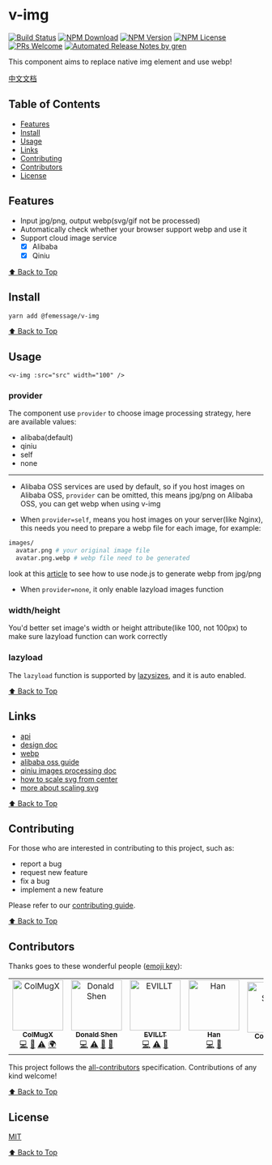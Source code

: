 # v-img

[![Build Status](https://badgen.net/travis/FEMessage/v-img/master)](https://travis-ci.com/FEMessage/v-img)
[![NPM Download](https://badgen.net/npm/dm/@femessage/v-img)](https://www.npmjs.com/package/@femessage/v-img)
[![NPM Version](https://badgen.net/npm/v/@femessage/v-img)](https://www.npmjs.com/package/@femessage/v-img)
[![NPM License](https://badgen.net/npm/license/@femessage/v-img)](https://github.com/FEMessage/v-img/blob/master/LICENSE)
[![PRs Welcome](https://img.shields.io/badge/PRs-welcome-brightgreen.svg)](https://github.com/FEMessage/v-img/pulls)
[![Automated Release Notes by gren](https://img.shields.io/badge/%F0%9F%A4%96-release%20notes-00B2EE.svg)](https://github-tools.github.io/github-release-notes/)

This component aims to replace native img element and use webp!

[中文文档](./README-zh.md)

## Table of Contents

- [Features](#features)
- [Install](#install)
- [Usage](#Usage)
- [Links](#links)
- [Contributing](#contributing)
- [Contributors](#contributors)
- [License](#license)

## Features

- Input jpg/png, output webp(svg/gif not be processed)
- Automatically check whether your browser support webp and use it
- Support cloud image service
  - [x] Alibaba
  - [x] Qiniu

[⬆ Back to Top](#table-of-contents)

## Install

```bash
yarn add @femessage/v-img
```

[⬆ Back to Top](#table-of-contents)

## Usage

```vue
<v-img :src="src" width="100" />
```

### provider

The component use `provider` to choose image processing strategy, here are available values:

- alibaba(default)
- qiniu
- self
- none

---

- Alibaba OSS services are used by default, so if you host images on Alibaba OSS, `provider` can be omitted, this means jpg/png on Alibaba OSS, you can get webp when using v-img

- When `provider=self`, means you host images on your server(like Nginx), this needs you need to prepare a webp file for each image, for example:

```sh
images/
  avatar.png # your original image file
  avatar.png.webp # webp file need to be generated
```

look at this [article](https://www.yuque.com/docs/share/3eaa556c-0780-4018-8ac1-4e217fb0efdb?translate=en) to see how to use node.js to generate webp from jpg/png

- When `provider=none`, it only enable lazyload images function

### width/height

You'd better set image's width or height attribute(like 100, not 100px) to make sure lazyload function can work correctly

### lazyload

The `lazyload` function is supported by [lazysizes](https://github.com/aFarkas/lazysizes), and it is auto enabled.

[⬆ Back to Top](#table-of-contents)

## Links

- [api](https://FEMessage.github.io/v-img/)
- [design doc](https://www.yuque.com/docs/share/6edaadbb-9260-4b49-90d7-0a8d8d03b1de?translate=en)
- [webp](https://developers.google.com/speed/webp)
- [alibaba oss guide](https://www.alibabacloud.com/help/doc-detail/47505.html?spm=a2c5t.11065259.1996646101.searchclickresult.2c802d29Uot0hD)
- [qiniu images processing doc](https://developer.qiniu.com/dora/api/1270/the-advanced-treatment-of-images-imagemogr2)
- [how to scale svg from center](https://stackoverflow.com/a/11671373)
- [more about scaling svg](https://css-tricks.com/scale-svg/)

[⬆ Back to Top](#table-of-contents)

## Contributing

For those who are interested in contributing to this project, such as:

- report a bug
- request new feature
- fix a bug
- implement a new feature

Please refer to our [contributing guide](https://github.com/FEMessage/.github/blob/master/CONTRIBUTING.md).

[⬆ Back to Top](#table-of-contents)

## Contributors

Thanks goes to these wonderful people ([emoji key](https://allcontributors.org/docs/en/emoji-key)):

<!-- ALL-CONTRIBUTORS-LIST:START - Do not remove or modify this section -->
<!-- prettier-ignore -->
<table><tr><td align="center"><a href="https://colmugx.github.io"><img src="https://avatars1.githubusercontent.com/u/21327913?v=4" width="100px;" alt="ColMugX"/><br /><sub><b>ColMugX</b></sub></a><br /><a href="https://github.com/FEMessage/v-img/commits?author=colmugx" title="Code">💻</a> <a href="https://github.com/FEMessage/v-img/commits?author=colmugx" title="Documentation">📖</a> <a href="https://github.com/FEMessage/v-img/commits?author=colmugx" title="Tests">⚠️</a> <a href="#translation-colmugx" title="Translation">🌍</a></td><td align="center"><a href="https://donaldshen.github.io/portfolio"><img src="https://avatars3.githubusercontent.com/u/19591950?v=4" width="100px;" alt="Donald Shen"/><br /><sub><b>Donald Shen</b></sub></a><br /><a href="https://github.com/FEMessage/v-img/commits?author=donaldshen" title="Code">💻</a> <a href="https://github.com/FEMessage/v-img/commits?author=donaldshen" title="Tests">⚠️</a> <a href="https://github.com/FEMessage/v-img/commits?author=donaldshen" title="Documentation">📖</a> <a href="#review-donaldshen" title="Reviewed Pull Requests">👀</a></td><td align="center"><a href="https://evila.me"><img src="https://avatars3.githubusercontent.com/u/19513289?v=4" width="100px;" alt="EVILLT"/><br /><sub><b>EVILLT</b></sub></a><br /><a href="https://github.com/FEMessage/v-img/commits?author=evillt" title="Code">💻</a> <a href="https://github.com/FEMessage/v-img/commits?author=evillt" title="Tests">⚠️</a> <a href="https://github.com/FEMessage/v-img/commits?author=evillt" title="Documentation">📖</a></td><td align="center"><a href="https://github.com/lianghx-319"><img src="https://avatars2.githubusercontent.com/u/27187946?v=4" width="100px;" alt="Han"/><br /><sub><b>Han</b></sub></a><br /><a href="https://github.com/FEMessage/v-img/commits?author=lianghx-319" title="Code">💻</a> <a href="https://github.com/FEMessage/v-img/issues?q=author%3Alianghx-319" title="Bug reports">🐛</a></td><td align="center"><a href="https://coldstone.fun"><img src="https://avatars1.githubusercontent.com/u/18013127?v=4" width="100px;" alt="Cold Stone"/><br /><sub><b>Cold Stone</b></sub></a><br /><a href="https://github.com/FEMessage/v-img/commits?author=xrr2016" title="Documentation">📖</a></td><td align="center"><a href="https://github.com/levy9527/blog"><img src="https://avatars3.githubusercontent.com/u/9384365?v=4" width="100px;" alt="levy"/><br /><sub><b>levy</b></sub></a><br /><a href="#projectManagement-levy9527" title="Project Management">📆</a> <a href="#ideas-levy9527" title="Ideas, Planning, & Feedback">🤔</a></td></tr></table>

<!-- ALL-CONTRIBUTORS-LIST:END -->

This project follows the [all-contributors](https://github.com/all-contributors/all-contributors) specification. Contributions of any kind welcome!

[⬆ Back to Top](#table-of-contents)

## License

[MIT](./LICENSE)

[⬆ Back to Top](#table-of-contents)
